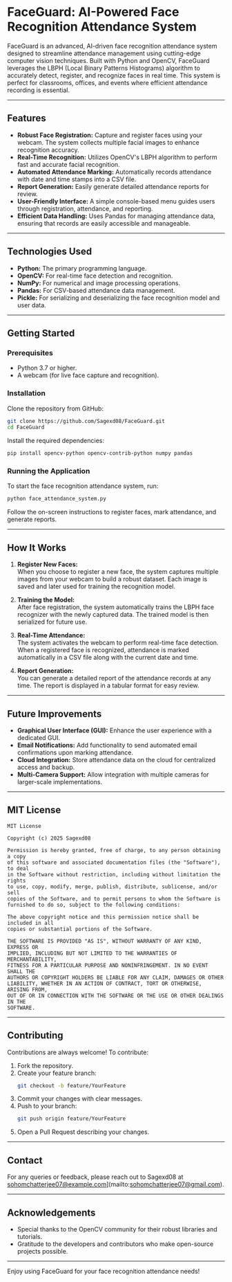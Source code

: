 # FaceGuard: AI-Powered Face Recognition Attendance System

FaceGuard is an advanced, AI-driven face recognition attendance system designed to streamline attendance management using cutting-edge computer vision techniques. Built with Python and OpenCV, FaceGuard leverages the LBPH (Local Binary Patterns Histograms) algorithm to accurately detect, register, and recognize faces in real time. This system is perfect for classrooms, offices, and events where efficient attendance recording is essential.

---

## Features

- **Robust Face Registration:** Capture and register faces using your webcam. The system collects multiple facial images to enhance recognition accuracy.
- **Real-Time Recognition:** Utilizes OpenCV's LBPH algorithm to perform fast and accurate facial recognition.
- **Automated Attendance Marking:** Automatically records attendance with date and time stamps into a CSV file.
- **Report Generation:** Easily generate detailed attendance reports for review.
- **User-Friendly Interface:** A simple console-based menu guides users through registration, attendance, and reporting.
- **Efficient Data Handling:** Uses Pandas for managing attendance data, ensuring that records are easily accessible and manageable.

---

## Technologies Used

- **Python:** The primary programming language.
- **OpenCV:** For real-time face detection and recognition.
- **NumPy:** For numerical and image processing operations.
- **Pandas:** For CSV-based attendance data management.
- **Pickle:** For serializing and deserializing the face recognition model and user data.

---

## Getting Started

### Prerequisites

- Python 3.7 or higher.
- A webcam (for live face capture and recognition).

### Installation

Clone the repository from GitHub:

```bash
git clone https://github.com/Sagexd08/FaceGuard.git
cd FaceGuard
```

Install the required dependencies:

```bash
pip install opencv-python opencv-contrib-python numpy pandas
```

### Running the Application

To start the face recognition attendance system, run:

```bash
python face_attendance_system.py
```

Follow the on-screen instructions to register faces, mark attendance, and generate reports.

---

## How It Works

1. **Register New Faces:**  
   When you choose to register a new face, the system captures multiple images from your webcam to build a robust dataset. Each image is saved and later used for training the recognition model.

2. **Training the Model:**  
   After face registration, the system automatically trains the LBPH face recognizer with the newly captured data. The trained model is then serialized for future use.

3. **Real-Time Attendance:**  
   The system activates the webcam to perform real-time face detection. When a registered face is recognized, attendance is marked automatically in a CSV file along with the current date and time.

4. **Report Generation:**  
   You can generate a detailed report of the attendance records at any time. The report is displayed in a tabular format for easy review.

---

## Future Improvements

- **Graphical User Interface (GUI):** Enhance the user experience with a dedicated GUI.
- **Email Notifications:** Add functionality to send automated email confirmations upon marking attendance.
- **Cloud Integration:** Store attendance data on the cloud for centralized access and backup.
- **Multi-Camera Support:** Allow integration with multiple cameras for larger-scale implementations.

---

## MIT License

```
MIT License

Copyright (c) 2025 Sagexd08

Permission is hereby granted, free of charge, to any person obtaining a copy
of this software and associated documentation files (the "Software"), to deal
in the Software without restriction, including without limitation the rights
to use, copy, modify, merge, publish, distribute, sublicense, and/or sell
copies of the Software, and to permit persons to whom the Software is
furnished to do so, subject to the following conditions:

The above copyright notice and this permission notice shall be included in all
copies or substantial portions of the Software.

THE SOFTWARE IS PROVIDED "AS IS", WITHOUT WARRANTY OF ANY KIND, EXPRESS OR
IMPLIED, INCLUDING BUT NOT LIMITED TO THE WARRANTIES OF MERCHANTABILITY,
FITNESS FOR A PARTICULAR PURPOSE AND NONINFRINGEMENT. IN NO EVENT SHALL THE
AUTHORS OR COPYRIGHT HOLDERS BE LIABLE FOR ANY CLAIM, DAMAGES OR OTHER
LIABILITY, WHETHER IN AN ACTION OF CONTRACT, TORT OR OTHERWISE, ARISING FROM,
OUT OF OR IN CONNECTION WITH THE SOFTWARE OR THE USE OR OTHER DEALINGS IN THE
SOFTWARE.
```

---

## Contributing

Contributions are always welcome! To contribute:

1. Fork the repository.
2. Create your feature branch:  
   ```bash
   git checkout -b feature/YourFeature
   ```
3. Commit your changes with clear messages.
4. Push to your branch:  
   ```bash
   git push origin feature/YourFeature
   ```
5. Open a Pull Request describing your changes.

---

## Contact

For any queries or feedback, please reach out to Sagexd08 at sohomchatterjee07@example.com](mailto:sohomchatterjee07@gmail.com).

---

## Acknowledgements

- Special thanks to the OpenCV community for their robust libraries and tutorials.
- Gratitude to the developers and contributors who make open-source projects possible.

---

Enjoy using FaceGuard for your face recognition attendance needs!
